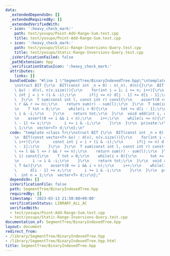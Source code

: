```yaml
---
data:
  _extendedDependsOn: []
  _extendedRequiredBy: []
  _extendedVerifiedWith:
  - icon: ':heavy_check_mark:'
    path: test/yosupo/Point-Add-Range-Sum.test.cpp
    title: test/yosupo/Point-Add-Range-Sum.test.cpp
  - icon: ':heavy_check_mark:'
    path: test/yosupo/Static-Range-Inversions-Query.test.cpp
    title: test/yosupo/Static-Range-Inversions-Query.test.cpp
  _isVerificationFailed: false
  _pathExtension: hpp
  _verificationStatusIcon: ':heavy_check_mark:'
  attributes:
    links: []
  bundledCode: "#line 1 \"SegmentTree/BinaryIndexedTree.hpp\"\ntemplate <class T>\r\
    \nstruct BIT {\r\n  BIT(const int _n = 0) : n(_n), d(n){}\r\n  BIT(const vector<T>\
    \ &v) : d(v), n(v.size()){\r\n    for(int i = 1; i <= n; i++){\r\n      const\
    \ int j = i + (i & -i);\r\n      if(j <= n) d[j - 1] += d[i - 1];\r\n    }\r\n\
    \  }\r\n  T sum(const int l, const int r) const{\r\n    assert(0 <= l && l <=\
    \ r && r <= n);\r\n    return sum(r) - sum(l);\r\n  }\r\n  T sum(int i) const{\r\
    \n    T tot = 0;\r\n    while(i > 0){\r\n      tot += d[i - 1];\r\n      i -=\
    \ i & -i;\r\n    }\r\n    return tot;\r\n  }\r\n  void add(int i, const T &x){\r\
    \n    assert(0 <= i && i < n);\r\n    i++;\r\n    while(i <= n){\r\n      d[i\
    \ - 1] += x;\r\n      i += i & -i;\r\n    }\r\n  }\r\n  private:\r\n  int n =\
    \ 1;\r\n  vector<T> d;\r\n};\n"
  code: "template <class T>\r\nstruct BIT {\r\n  BIT(const int _n = 0) : n(_n), d(n){}\r\
    \n  BIT(const vector<T> &v) : d(v), n(v.size()){\r\n    for(int i = 1; i <= n;\
    \ i++){\r\n      const int j = i + (i & -i);\r\n      if(j <= n) d[j - 1] += d[i\
    \ - 1];\r\n    }\r\n  }\r\n  T sum(const int l, const int r) const{\r\n    assert(0\
    \ <= l && l <= r && r <= n);\r\n    return sum(r) - sum(l);\r\n  }\r\n  T sum(int\
    \ i) const{\r\n    T tot = 0;\r\n    while(i > 0){\r\n      tot += d[i - 1];\r\
    \n      i -= i & -i;\r\n    }\r\n    return tot;\r\n  }\r\n  void add(int i, const\
    \ T &x){\r\n    assert(0 <= i && i < n);\r\n    i++;\r\n    while(i <= n){\r\n\
    \      d[i - 1] += x;\r\n      i += i & -i;\r\n    }\r\n  }\r\n  private:\r\n\
    \  int n = 1;\r\n  vector<T> d;\r\n};"
  dependsOn: []
  isVerificationFile: false
  path: SegmentTree/BinaryIndexedTree.hpp
  requiredBy: []
  timestamp: '2023-03-13 21:50:08+09:00'
  verificationStatus: LIBRARY_ALL_AC
  verifiedWith:
  - test/yosupo/Point-Add-Range-Sum.test.cpp
  - test/yosupo/Static-Range-Inversions-Query.test.cpp
documentation_of: SegmentTree/BinaryIndexedTree.hpp
layout: document
redirect_from:
- /library/SegmentTree/BinaryIndexedTree.hpp
- /library/SegmentTree/BinaryIndexedTree.hpp.html
title: SegmentTree/BinaryIndexedTree.hpp
---
```

